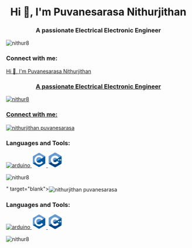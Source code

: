 <h1 align="center">Hi 👋, I'm Puvanesarasa Nithurjithan</h1>
<h3 align="center">A passionate Electrical Electronic Engineer</h3>

<p align="left"> <img src="https://komarev.com/ghpvc/?username=nithur8&label=Profile%20views&color=0e75b6&style=flat" alt="nithur8" /> </p>

<h3 align="left">Connect with me:</h3>
<p align="left">
<a href="<h1 align="center">Hi 👋, I'm Puvanesarasa Nithurjithan</h1>
<h3 align="center">A passionate Electrical Electronic Engineer</h3>

<p align="left"> <img src="https://komarev.com/ghpvc/?username=nithur8&label=Profile%20views&color=0e75b6&style=flat" alt="nithur8" /> </p>

<h3 align="left">Connect with me:</h3>
<p align="left">
<a href="https://linkedin.com/in/nithurjithan puvanesarasa" target="blank"><img align="center" src="https://raw.githubusercontent.com/rahuldkjain/github-profile-readme-generator/master/src/images/icons/Social/linked-in-alt.svg" alt="nithurjithan puvanesarasa" height="30" width="40" /></a>
</p>

<h3 align="left">Languages and Tools:</h3>
<p align="left"> <a href="https://www.arduino.cc/" target="_blank" rel="noreferrer"> <img src="https://cdn.worldvectorlogo.com/logos/arduino-1.svg" alt="arduino" width="40" height="40"/> </a> <a href="https://www.cprogramming.com/" target="_blank" rel="noreferrer"> <img src="https://raw.githubusercontent.com/devicons/devicon/master/icons/c/c-original.svg" alt="c" width="40" height="40"/> </a> <a href="https://www.w3schools.com/cpp/" target="_blank" rel="noreferrer"> <img src="https://raw.githubusercontent.com/devicons/devicon/master/icons/cplusplus/cplusplus-original.svg" alt="cplusplus" width="40" height="40"/> </a> </p>

<p><img align="center" src="https://github-readme-stats.vercel.app/api/top-langs?username=nithur8&show_icons=true&locale=en&layout=compact" alt="nithur8" /></p>
" target="blank"><img align="center" src="https://raw.githubusercontent.com/rahuldkjain/github-profile-readme-generator/master/src/images/icons/Social/linked-in-alt.svg" alt="nithurjithan puvanesarasa" height="30" width="40" /></a>
</p>

<h3 align="left">Languages and Tools:</h3>
<p align="left"> <a href="https://www.arduino.cc/" target="_blank" rel="noreferrer"> <img src="https://cdn.worldvectorlogo.com/logos/arduino-1.svg" alt="arduino" width="40" height="40"/> </a> <a href="https://www.cprogramming.com/" target="_blank" rel="noreferrer"> <img src="https://raw.githubusercontent.com/devicons/devicon/master/icons/c/c-original.svg" alt="c" width="40" height="40"/> </a> <a href="https://www.w3schools.com/cpp/" target="_blank" rel="noreferrer"> <img src="https://raw.githubusercontent.com/devicons/devicon/master/icons/cplusplus/cplusplus-original.svg" alt="cplusplus" width="40" height="40"/> </a> </p>

<p><img align="center" src="https://github-readme-stats.vercel.app/api/top-langs?username=nithur8&show_icons=true&locale=en&layout=compact" alt="nithur8" /></p>
